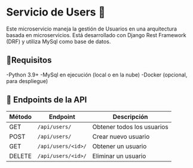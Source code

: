 # **Servicio de Users 👥**

Este microservicio maneja la gestión de Usuarios en una arquitectura basada en microservicios. Está desarrollado con Django Rest Framework (DRF) y utiliza MySql como base de datos. 
## 📌Requisitos
-Python 3.9+
-MySql en ejecución (local o en la nube)
-Docker (opcional, para despliegue)

## 📡 Endpoints de la API

| Método | Endpoint               | Descripción |
|--------|------------------------|-------------|
| GET    | `/api/users/`      | Obtener todos los usuarios |
| POST   | `/api/users/`      | Crear nuevo usuario |
| GET    | `/api/users/<id>/` | Obtener un usuario  |
| DELETE | `/api/users/<id>/` | Eliminar un usuario |